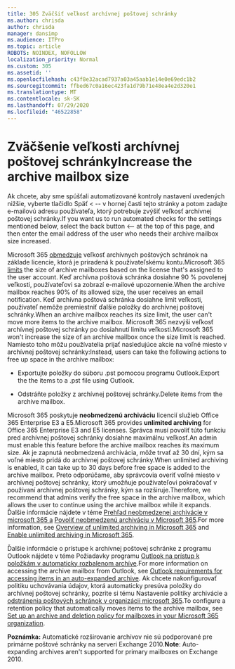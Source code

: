 ```yaml
---
title: 305 Zväčšiť veľkosť archívnej poštovej schránky
ms.author: chrisda
author: chrisda
manager: dansimp
ms.audience: ITPro
ms.topic: article
ROBOTS: NOINDEX, NOFOLLOW
localization_priority: Normal
ms.custom: 305
ms.assetid: ''
ms.openlocfilehash: c43f8e32acad7937a03a45aab1e14e0e69edc1b2
ms.sourcegitcommit: ffbed67c0a16ec423fa1d79b71e48ea4e2d320e1
ms.translationtype: MT
ms.contentlocale: sk-SK
ms.lasthandoff: 07/29/2020
ms.locfileid: "46522858"
---
```

# <a name="increase-the-archive-mailbox-size"></a><span data-ttu-id="ef751-102">Zväčšenie veľkosti archívnej poštovej schránky</span><span class="sxs-lookup"><span data-stu-id="ef751-102">Increase the archive mailbox size</span></span>


<span data-ttu-id="ef751-103">Ak chcete, aby sme spúšťali automatizované kontroly nastavení uvedených nižšie, vyberte tlačidlo Späť < -- v hornej časti tejto stránky a potom zadajte e-mailovú adresu používateľa, ktorý potrebuje zvýšiť veľkosť archívnej poštovej schránky.</span><span class="sxs-lookup"><span data-stu-id="ef751-103">If you want us to run automated checks for the settings mentioned below, select the back button <-- at the top of this page, and then enter the email address of the user who needs their archive mailbox size increased.</span></span>

<span data-ttu-id="ef751-104">Microsoft 365 [obmedzuje](https://docs.microsoft.com/office365/servicedescriptions/exchange-online-service-description/exchange-online-limits#mailbox-storage-limits) veľkosť archívnych poštových schránok na základe licencie, ktorá je priradená k používateľskému kontu.</span><span class="sxs-lookup"><span data-stu-id="ef751-104">Microsoft 365 [limits](https://docs.microsoft.com/office365/servicedescriptions/exchange-online-service-description/exchange-online-limits#mailbox-storage-limits) the size of archive mailboxes based on the license that's assigned to the user account.</span></span> <span data-ttu-id="ef751-105">Keď archívna poštová schránka dosiahne 90 % povolenej veľkosti, používateľovi sa zobrazí e-mailové upozornenie.</span><span class="sxs-lookup"><span data-stu-id="ef751-105">When the archive mailbox reaches 90% of its allowed size, the user receives an email notification.</span></span> <span data-ttu-id="ef751-106">Keď archívna poštová schránka dosiahne limit veľkosti, používateľ nemôže premiestniť ďalšie položky do archívnej poštovej schránky.</span><span class="sxs-lookup"><span data-stu-id="ef751-106">When an archive mailbox reaches its size limit, the user can't move more items to the archive mailbox.</span></span> <span data-ttu-id="ef751-107">Microsoft 365 nezvýši veľkosť archívnej poštovej schránky po dosiahnutí limitu veľkosti.</span><span class="sxs-lookup"><span data-stu-id="ef751-107">Microsoft 365 won't increase the size of an archive mailbox once the size limit is reached.</span></span> <span data-ttu-id="ef751-108">Namiesto toho môžu používatelia prijať nasledujúce akcie na voľné miesto v archívnej poštovej schránky:</span><span class="sxs-lookup"><span data-stu-id="ef751-108">Instead, users can take the following actions to free up space in the archive mailbox:</span></span>

- <span data-ttu-id="ef751-109">Exportujte položky do súboru .pst pomocou programu Outlook.</span><span class="sxs-lookup"><span data-stu-id="ef751-109">Export the the items to a .pst file using Outlook.</span></span>

- <span data-ttu-id="ef751-110">Odstráňte položky z archívnej poštovej schránky.</span><span class="sxs-lookup"><span data-stu-id="ef751-110">Delete items from the archive mailbox.</span></span>

<span data-ttu-id="ef751-111">Microsoft 365 poskytuje **neobmedzenú archiváciu** licencií služieb Office 365 Enterprise E3 a E5.</span><span class="sxs-lookup"><span data-stu-id="ef751-111">Microsoft 365 provides **unlimited archiving** for Office 365 Enterprise E3 and E5 licenses.</span></span> <span data-ttu-id="ef751-112">Správca musí povoliť túto funkciu pred archívnej poštovej schránky dosiahne maximálnu veľkosť.</span><span class="sxs-lookup"><span data-stu-id="ef751-112">An admin must enable this feature before the archive mailbox reaches its maximum size.</span></span> <span data-ttu-id="ef751-113">Ak je zapnutá neobmedzená archivácia, môže trvať až 30 dní, kým sa voľné miesto pridá do archívnej poštovej schránky.</span><span class="sxs-lookup"><span data-stu-id="ef751-113">When unlimited archiving is enabled, it can take up to 30 days before free space is added to the archive mailbox.</span></span> <span data-ttu-id="ef751-114">Preto odporúčame, aby správcovia overiť voľné miesto v archívnej poštovej schránky, ktorý umožňuje používateľovi pokračovať v používaní archívnej poštovej schránky, kým sa rozširuje.</span><span class="sxs-lookup"><span data-stu-id="ef751-114">Therefore, we recommend that admins verify the free space in the archive mailbox, which allows the user to continue using the archive mailbox while it expands.</span></span> <span data-ttu-id="ef751-115">Ďalšie informácie nájdete v téme [Prehľad neobmedzenej archivácie v microsoft 365 a](https://docs.microsoft.com/microsoft-365/compliance/unlimited-archiving) [Povoliť neobmedzenú archiváciu v Microsoft 365](https://docs.microsoft.com/microsoft-365/compliance/enable-unlimited-archiving).</span><span class="sxs-lookup"><span data-stu-id="ef751-115">For more information, see [Overview of unlimited archiving in Microsoft 365](https://docs.microsoft.com/microsoft-365/compliance/unlimited-archiving) and [Enable unlimited archiving in Microsoft 365](https://docs.microsoft.com/microsoft-365/compliance/enable-unlimited-archiving).</span></span>

<span data-ttu-id="ef751-116">Ďalšie informácie o prístupe k archívnej poštovej schránke z programu Outlook nájdete v téme Požiadavky programu [Outlook na prístup k položkám v automaticky rozbalenom archíve](https://docs.microsoft.com/microsoft-365/compliance/unlimited-archiving#outlook-requirements-for-accessing-items-in-an-auto-expanded-archive).</span><span class="sxs-lookup"><span data-stu-id="ef751-116">For more information on accessing the archive mailbox from Outlook, see [Outlook requirements for accessing items in an auto-expanded archive](https://docs.microsoft.com/microsoft-365/compliance/unlimited-archiving#outlook-requirements-for-accessing-items-in-an-auto-expanded-archive).</span></span> <span data-ttu-id="ef751-117">Ak chcete nakonfigurovať politiku uchovávania údajov, ktorá automaticky presúva položky do archívnej poštovej schránky, pozrite si tému Nastavenie politiky archivácie a [odstránenia poštových schránok v organizácii microsoft 365](https://docs.microsoft.com/microsoft-365/compliance/set-up-an-archive-and-deletion-policy-for-mailboxes).</span><span class="sxs-lookup"><span data-stu-id="ef751-117">To configure a retention policy that automatically moves items to the archive mailbox, see [Set up an archive and deletion policy for mailboxes in your Microsoft 365 organization](https://docs.microsoft.com/microsoft-365/compliance/set-up-an-archive-and-deletion-policy-for-mailboxes).</span></span>

<span data-ttu-id="ef751-118">**Poznámka:** Automatické rozširovanie archívov nie sú podporované pre primárne poštové schránky na serveri Exchange 2010.</span><span class="sxs-lookup"><span data-stu-id="ef751-118">**Note**: Auto-expanding archives aren't supported for primary mailboxes on Exchange 2010.</span></span>
